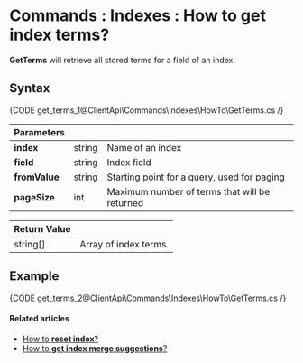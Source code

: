 # Commands : Indexes : How to get index terms?

**GetTerms** will retrieve all stored terms for a field of an index.

## Syntax

{CODE get_terms_1@ClientApi\Commands\Indexes\HowTo\GetTerms.cs /}

| Parameters | | |
| ------------- | ------------- | ----- |
| **index** | string | Name of an index |
| **field** | string | Index field |
| **fromValue** | string | Starting point for a query, used for paging |
| **pageSize** | int | Maximum number of terms that will be returned |

| Return Value | |
| ------------- | ----- |
| string[] | Array of index terms. |

## Example

{CODE get_terms_2@ClientApi\Commands\Indexes\HowTo\GetTerms.cs /}

#### Related articles

- [How to **reset index**?](../../../../client-api/commands/indexes/how-to/reset-index)   
- [How to **get index merge suggestions**?](../../../../client-api/commands/indexes/how-to/get-index-merge-suggestions)   